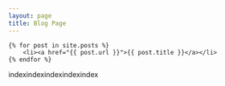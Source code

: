 ```yaml
---
layout: page
title: Blog Page
---
```


	{% for post in site.posts %}
		<li><a href="{{ post.url }}">{{ post.title }}</a></li>
	{% endfor %}
indexindexindexindexindex

